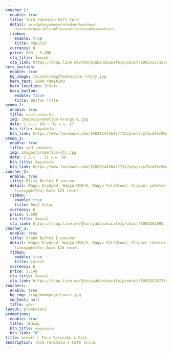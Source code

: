 ```yaml
---
voucher_1:
  enable: true
  title: Tora Yakiniku Gift Card
  detail: ของขวัญที่สมบูรณ์แบบสำหรับเพื่อนหรือคนที่คุณรัก
    เลือกจำนวนเงินและเปิดโอกาสให้พวกเขาเพลิดเพลินตามที่พวกเขาต้องการ
  ribbon:
    enable: true
    title: Popular
  currency: ฿
  price: 500 - 5,000
  cta_title: ซื้อตอนนี้
  cta_link: https://shop.line.me/@torayakinikucafe/product/1003352716?utm_source=LS_Share&utm_medium=Storefront-Productend&utm_keyword=2389f9aa59eb673d28f4b6cc5d9d17d91687407643231
hero_section:
  enable: true
  bg_image: /assets/img/header/our-story.jpg
  hero_text: TORA YAKINIKU
  hero_location: โปรโมชั่น
  hero_button:
    enable: false
    title: Button Title
promo_1:
  enable: true
  title: กรุงศรี เครดิตการ์ด
  img: images/promotion-krungsri.jpg
  date: 1 เม.ย. 66 - 31 มี.ค. 67
  btn_title: ข้อมูลเพิ่มเติม
  btn_link: https://www.facebook.com/1002914456427732/posts/pfbid0tcMmWVpyj2gb2qdzBqgYkMa87LWXE5HBUyooMaNYrPAzmdkzumuYeMGnFBWAPoLl/?mibextid=cr9u03
promo_2:
  enable: true
  title: เคทีซี เครดิตการ์ด
  img: images/promotion-ktc.jpg
  date: 1 มี.ค. - 31 ส.ค. 66
  btn_title: ข้อมูลเพิ่มเติม
  btn_link: https://www.facebook.com/1002914456427732/posts/pfbid0tcMmWVpyj2gb2qdzBqgYkMa87LWXE5HBUyooMaNYrPAzmdkzumuYeMGnFBWAPoLl/?mibextid=cr9u03
voucher_2:
  enable: true
  title: Elite Buffet E-voucher
  detail: Wagyu DryAged, Wagyu MS8/9, Wagyu FullBlood, Slipper Lobster, Kanimiso
    (และเมนูบุฟเฟ่ต์อื่นๆ อีกกว่า 125 รายการ)
  ribbon:
    enable: true
    title: Best Value
  currency: ฿
  price: 1,699
  cta_title: ซื้อตอนนี้
  cta_link: https://shop.line.me/@torayakinikucafe/product/1003352691
voucher_3:
  enable: true
  title: Grand Buffet E-voucher
  detail: Wagyu DryAged, Wagyu MS8/9, Wagyu FullBlood, Slipper Lobster, Kanimiso
    (และเมนูบุฟเฟ่ต์อื่นๆ อีกกว่า 125 รายการ)
  ribbon:
    enable: true
    title: Latest
  currency: ฿
  price: 1,149
  cta_title: ซื้อตอนนี้
  cta_link: https://shop.line.me/@torayakinikucafe/product/1003352673?utm_source=LS_Share&utm_medium=Storefront-Productend&utm_keyword=2389f9aa59eb673d28f4b6cc5d9d17d91687407769175
vouchers:
  enable: true
  bg_img: /img/homepage/cover.jpg
  sm_text: null
  title: คูปอง
layout: promotions
promotions:
  enable: true
  title: โปรโมชั่น
  btn_title: ข้อมูลเพิ่มเติม
  btn_link: "#"
title: โปรโมชั่น | Tora Yakiniku x Cafe
description: Tora Yakiniku x Cafe โปรโมชั่น
---
```

